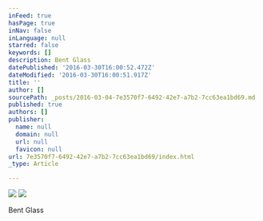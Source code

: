 ```yaml
---
inFeed: true
hasPage: true
inNav: false
inLanguage: null
starred: false
keywords: []
description: Bent Glass
datePublished: '2016-03-30T16:00:52.472Z'
dateModified: '2016-03-30T16:00:51.917Z'
title: ''
author: []
sourcePath: _posts/2016-03-04-7e3570f7-6492-42e7-a7b2-7cc63ea1bd69.md
published: true
authors: []
publisher:
  name: null
  domain: null
  url: null
  favicon: null
url: 7e3570f7-6492-42e7-a7b2-7cc63ea1bd69/index.html
_type: Article

---
```

![](https://the-grid-user-content.s3-us-west-2.amazonaws.com/92a93471-eadb-437b-8d7e-2362b1b6925f.jpg)
![](https://the-grid-user-content.s3-us-west-2.amazonaws.com/754a7646-8bb9-4df3-a388-daa760fa83b7.jpg)

Bent Glass